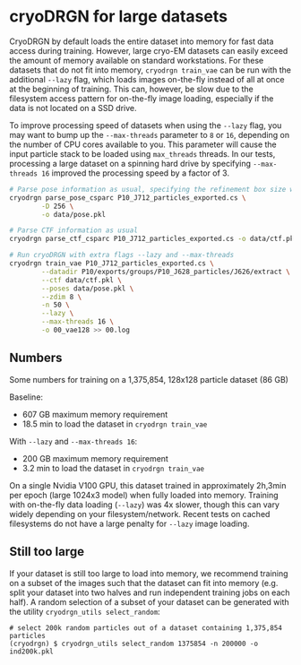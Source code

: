 # cryoDRGN for large datasets

CryoDRGN by default loads the entire dataset into memory for fast data access during training. However, large cryo-EM datasets can easily exceed the amount of memory available on standard workstations. For these datasets that do not fit into memory, `cryodrgn train_vae` can be run with the additional `--lazy` flag, which loads images on-the-fly instead of all at once at the beginning of training. This can, however, be slow due to the filesystem access pattern for on-the-fly image loading, especially if the data is not located on a SSD drive.

To improve processing speed of datasets when using the `--lazy` flag, you may want to bump up the `--max-threads` parameter to `8` or `16`, depending on the number of CPU cores available to you. This parameter will cause the input particle stack to be loaded using `max_threads` threads. In our tests, processing a large dataset on a spinning hard drive by specifying `--max-threads 16` improved the processing speed by a factor of 3.

```bash
# Parse pose information as usual, specifying the refinement box size with -D
cryodrgn parse_pose_csparc P10_J712_particles_exported.cs \
		-D 256 \
		-o data/pose.pkl

# Parse CTF information as usual
cryodrgn parse_ctf_csparc P10_J712_particles_exported.cs -o data/ctf.pkl

# Run cryoDRGN with extra flags --lazy and --max-threads
cryodrgn train_vae P10_J712_particles_exported.cs \
		--datadir P10/exports/groups/P10_J628_particles/J626/extract \
		--ctf data/ctf.pkl \
		--poses data/pose.pkl \
		--zdim 8 \
		-n 50 \
		--lazy \
		--max-threads 16 \
		-o 00_vae128 >> 00.log
```

## Numbers

Some numbers for training on a 1,375,854, 128x128 particle dataset (86 GB)

Baseline:

- 607 GB maximum memory requirement
- 18.5 min to load the dataset in `cryodrgn train_vae`

With `--lazy` and `--max-threads 16`:

- 200 GB maximum memory requirement
- 3.2 min to load the dataset in `cryodrgn train_vae`

On a single Nvidia V100 GPU, this dataset trained in approximately 2h,3min per epoch (large 1024x3 model) when fully loaded into memory. Training with on-the-fly data loading (`--lazy`) was 4x slower, though this can vary widely depending on your filesystem/network. Recent tests on cached filesystems do not have a large penalty for `--lazy` image loading.

## Still too large

If your dataset is still too large to load into memory, we recommend training on a subset of the images such that the dataset can fit into memory (e.g. split your dataset into two halves and run independent training jobs on each half). A random selection of a subset of your dataset can be generated with the utility `cryodrgn_utils select_random`:

```
# select 200k random particles out of a dataset containing 1,375,854 particles
(cryodrgn) $ cryodrgn_utils select_random 1375854 -n 200000 -o ind200k.pkl
```
